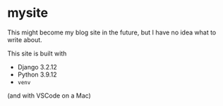 # mysite
This might become my blog site in the future, but I have no idea what to write about.

This site is built with
 - Django 3.2.12
 - Python 3.9.12
 - `venv`

(and with VSCode on a Mac)
